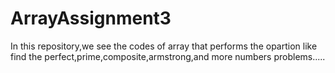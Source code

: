 # ArrayAssignment3
In this repository,we see the codes of array that performs the opartion like find the perfect,prime,composite,armstrong,and more numbers problems.....
